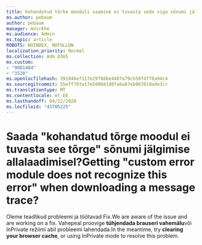 ```yaml
---
title: Kohandatud tõrke mooduli saamine ei tuvasta seda viga sõnumi jälgimise allalaadimisel?
ms.author: pebaum
author: pebaum
manager: mnirkhe
ms.audience: Admin
ms.topic: article
ROBOTS: NOINDEX, NOFOLLOW
localization_priority: Normal
ms.collection: Adm_O365
ms.custom:
- "9001484"
- "3520"
ms.openlocfilehash: 39184bef117e29f88be4487a79cb50fd778a94c4
ms.sourcegitcommit: 55eff703a17e500681d8fa6a87eb067019ade3cc
ms.translationtype: MT
ms.contentlocale: et-EE
ms.lasthandoff: 04/22/2020
ms.locfileid: "43705225"
---
```

# <a name="getting-custom-error-module-does-not-recognize-this-error-when-downloading-a-message-trace"></a><span data-ttu-id="5081a-102">Saada "kohandatud tõrge moodul ei tuvasta see tõrge" sõnumi jälgimise allalaadimisel?</span><span class="sxs-lookup"><span data-stu-id="5081a-102">Getting "custom error module does not recognize this error" when downloading a message trace?</span></span>

<span data-ttu-id="5081a-103">Oleme teadlikud probleemi ja töötavad Fix.</span><span class="sxs-lookup"><span data-stu-id="5081a-103">We are aware of the issue and are working on a fix.</span></span>  <span data-ttu-id="5081a-104">Vahepeal proovige **tühjendada brauseri vahemälu**või InPrivate režiimi abil probleemi lahendada.</span><span class="sxs-lookup"><span data-stu-id="5081a-104">In the meantime, try **clearing your browser cache**, or using InPrivate mode to resolve this problem.</span></span>